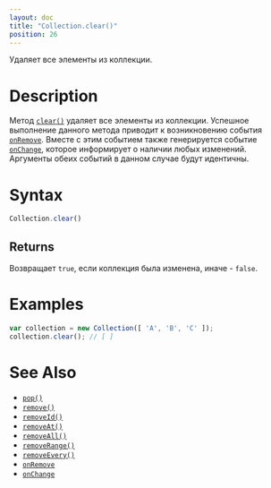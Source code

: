 ```yaml
---
layout: doc
title: "Collection.clear()"
position: 26
---
```


Удаляет все элементы из коллекции.

# Description

Метод [`clear()`](../Collection.clear/) удаляет все элементы из коллекции. Успешное выполнение данного
метода приводит к возникновению события [`onRemove`](../Collection.onRemove/). Вместе с этим событием
также генерируется событие [`onChange`](../Collection.onChange/), которое информирует о наличии любых
изменений. Аргументы обеих событий в данном случае будут идентичны.

# Syntax

```js
Collection.clear()
```

## Returns

Возвращает `true`, если коллекция была изменена, иначе - `false`.

# Examples

```js
var collection = new Collection([ 'A', 'B', 'C' ]);
collection.clear(); // [ ]
```

# See Also

* [`pop()`](../Collection.pop/)
* [`remove()`](../Collection.remove/)
* [`removeId()`](../Collection.removeId/)
* [`removeAt()`](../Collection.removeAt/)
* [`removeAll()`](../Collection.removeAll/)
* [`removeRange()`](../Collection.removeRange/)
* [`removeEvery()`](../Collection.removeEvery/)
* [`onRemove`](../Collection.onRemove/)
* [`onChange`](../Collection.onChange/)
